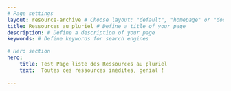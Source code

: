 ```yaml
---
# Page settings
layout: resource-archive # Choose layout: "default", "homepage" or "documentation-archive"
title: Ressources au pluriel # Define a title of your page
description: # Define a description of your page
keywords: # Define keywords for search engines

# Hero section
hero:
    title: Test Page liste des Ressources au pluriel
    text:  Toutes ces ressources inédites, genial !
    
---
```

